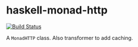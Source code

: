 # haskell-monad-http

[![Build Status](https://travis-ci.org/futurice/haskell-monad-http.svg?branch=master)](https://travis-ci.org/futurice/haskell-monad-http)

A `MonadHTTP` class. Also transformer to add caching.
